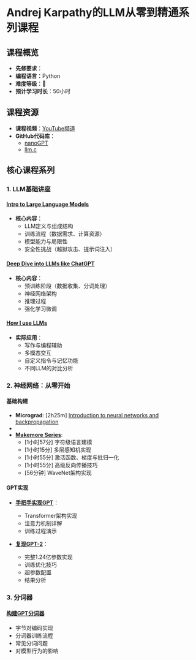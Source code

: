 # Andrej Karpathy的LLM从零到精通系列课程

## 课程概览

- **先修要求**：
- **编程语言**：Python
- **难度等级**：🌟
- **预计学习时长**：50小时

## 课程资源

- **课程视频**：[YouTube频道](https://www.youtube.com/@AndrejKarpathy)
- **GitHub代码库**：
  - [nanoGPT](https://github.com/karpathy/nanoGPT)
  - [llm.c](https://github.com/karpathy/llm.c)

## 核心课程系列

### 1. LLM基础讲座

#### [Intro to Large Language Models](https://www.youtube.com/watch?v=zjkBMFhNj_g)

- **核心内容**：
  - LLM定义与组成结构
  - 训练流程（数据需求、计算资源）
  - 模型能力与局限性
  - 安全性挑战（越狱攻击、提示词注入）

#### [Deep Dive into LLMs like ChatGPT](https://www.youtube.com/watch?v=7xTGNNLPyMI)

- **核心内容**：
  - 预训练阶段（数据收集、分词处理）
  - 神经网络架构
  - 推理过程
  - 强化学习微调

#### [How I use LLMs](https://www.youtube.com/watch?v=EWvNQjAaOHw)

- **实际应用**：
  - 写作与编程辅助
  - 多模态交互
  - 自定义指令与记忆功能
  - 不同LLM的对比分析

### 2. 神经网络：从零开始

#### 基础构建
- **Micrograd**: [2h25m] [Introduction to neural networks and backpropagation](https://www.youtube.com/watch?v=VMj-3S1tku0&t=1s)
- 
- **[Makemore Series](https://www.youtube.com/watch?v=PaCmpygFfXo&list=PLAqhIrjkxbuWI23v9cThsA9GvCAUhRvKZ&index=2)**:
  - [1小时57分] 字符级语言建模
  - [1小时15分] 多层感知机实现
  - [1小时55分] 激活函数、梯度与批归一化
  - [1小时55分] 高级反向传播技巧
  - [56分钟] WaveNet架构实现

#### GPT实现
- **[手把手实现GPT](https://www.youtube.com/watch?v=kCc8FmEb1nY)**：
  - Transformer架构实现
  - 注意力机制详解
  - 训练过程演示

- **[复现GPT-2](https://www.youtube.com/watch?v=l8pRSuU81PU)**：
  - 完整1.24亿参数实现
  - 训练优化技巧
  - 超参数配置
  - 结果分析

### 3. 分词器

#### [构建GPT分词器](https://www.youtube.com/watch?v=zduSFxRajkE)
- 字节对编码实现
- 分词器训练流程
- 常见分词问题
- 对模型行为的影响
